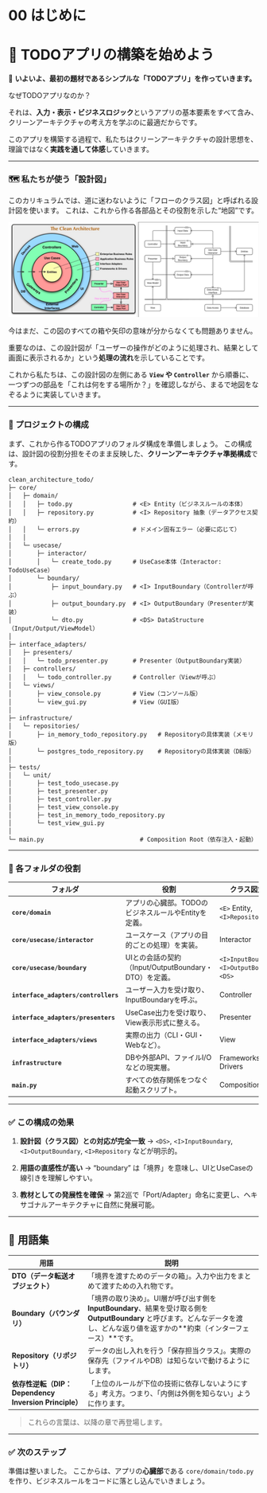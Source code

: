 # 00 はじめに

# 🚀 TODOアプリの構築を始めよう

🚀 **いよいよ、最初の題材であるシンプルな「TODOアプリ」を作っていきます。**

なぜTODOアプリなのか？

それは、**入力・表示・ビジネスロジック**というアプリの基本要素をすべて含み、クリーンアーキテクチャの考え方を学ぶのに最適だからです。

このアプリを構築する過程で、私たちはクリーンアーキテクチャの設計思想を、理論ではなく**実践を通して体感**していきます。

---

### 🗺 私たちが使う「設計図」

このカリキュラムでは、道に迷わないように「フローのクラス図」と呼ばれる設計図を使います。
これは、これから作る各部品とその役割を示した“地図”です。

![クリーンアーキテクチャ](../クリーンアーキテクチャ.png)

今はまだ、この図のすべての箱や矢印の意味が分からなくても問題ありません。

重要なのは、この設計図が「ユーザーの操作がどのように処理され、結果として画面に表示されるか」という**処理の流れ**を示していることです。

これから私たちは、この設計図の左側にある **`View` や `Controller`** から順番に、一つずつの部品を「これは何をする場所か？」を確認しながら、まるで地図をなぞるように実装していきます。

---

### 📂 プロジェクトの構成

まず、これから作るTODOアプリのフォルダ構成を準備しましょう。
この構成は、設計図の役割分担をそのまま反映した、**クリーンアーキテクチャ準拠構成**です。

```
clean_architecture_todo/
├─ core/
│   ├─ domain/
│   │   ├─ todo.py                 # <E> Entity（ビジネスルールの本体）
│   │   ├─ repository.py           # <I> Repository 抽象（データアクセス契約）
│   │   └─ errors.py               # ドメイン固有エラー（必要に応じて）
│   │
│   └─ usecase/
│       ├─ interactor/
│       │   └─ create_todo.py      # UseCase本体（Interactor: TodoUseCase）
│       └─ boundary/
│           ├─ input_boundary.py   # <I> InputBoundary（Controllerが呼ぶ）
│           ├─ output_boundary.py  # <I> OutputBoundary（Presenterが実装）
│           └─ dto.py              # <DS> DataStructure（Input/Output/ViewModel）
│
├─ interface_adapters/
│   ├─ presenters/
│   │   └─ todo_presenter.py       # Presenter（OutputBoundary実装）
│   ├─ controllers/
│   │   └─ todo_controller.py      # Controller（Viewが呼ぶ）
│   └─ views/
│       ├─ view_console.py         # View（コンソール版）
│       └─ view_gui.py             # View（GUI版）
│
├─ infrastructure/
│   └─ repositories/
│       ├─ in_memory_todo_repository.py   # Repositoryの具体実装（メモリ版）
│       └─ postgres_todo_repository.py    # Repositoryの具体実装（DB版）
│
├─ tests/
│   └─ unit/
│       ├─ test_todo_usecase.py
│       ├─ test_presenter.py
│       ├─ test_controller.py
│       ├─ test_view_console.py
│       ├─ test_in_memory_todo_repository.py
│       └─ test_view_gui.py
│
└─ main.py                           # Composition Root（依存注入・起動）
```

---

### 🧩 各フォルダの役割

| フォルダ                                 | 役割                                      | クラス図対応                                          |
| ------------------------------------ | --------------------------------------- | ----------------------------------------------- |
| **`core/domain`**                    | アプリの心臓部。TODOのビジネスルールやEntityを定義。         | `<E>` Entity, `<I>Repository`                   |
| **`core/usecase/interactor`**        | ユースケース（アプリの目的ごとの処理）を実装。                 | Interactor                                      |
| **`core/usecase/boundary`**          | UIとの会話の契約（Input/OutputBoundary・DTO）を定義。 | `<I>InputBoundary`, `<I>OutputBoundary`, `<DS>` |
| **`interface_adapters/controllers`** | ユーザー入力を受け取り、InputBoundaryを呼ぶ。           | Controller                                      |
| **`interface_adapters/presenters`**  | UseCase出力を受け取り、View表示形式に整える。            | Presenter                                       |
| **`interface_adapters/views`**       | 実際の出力（CLI・GUI・Webなど）。                   | View                                            |
| **`infrastructure`**                 | DBや外部API、ファイルI/Oなどの現実層。                 | Frameworks & Drivers                            |
| **`main.py`**                        | すべての依存関係をつなぐ起動スクリプト。                    | Composition Root                                |

---

### ✅ この構成の効果

1. **設計図（クラス図）との対応が完全一致**
   → `<DS>`, `<I>InputBoundary`, `<I>OutputBoundary`, `<I>Repository` などが明示的。

2. **用語の直感性が高い**
   → “boundary” は「境界」を意味し、UIとUseCaseの線引きを理解しやすい。

3. **教材としての発展性を確保**
   → 第2巡で「Port/Adapter」命名に変更し、ヘキサゴナルアーキテクチャに自然に発展可能。

---

## 💬 用語集

| 用語                                            | 説明                                                                                                                 |
| --------------------------------------------- | ------------------------------------------------------------------------------------------------------------------ |
| **DTO（データ転送オブジェクト）**                          | 「境界を渡すためのデータの箱」。入力や出力をまとめて渡すための入れ物です。                                                                              |
| **Boundary（バウンダリ）**                           | 「境界の取り決め」。UI層が呼び出す側を **InputBoundary**、結果を受け取る側を **OutputBoundary** と呼びます。どんなデータを渡し、どんな返り値を返すかの**約束（インターフェース）**です。 |
| **Repository（リポジトリ）**                         | データの出し入れを行う「保存担当クラス」。実際の保存先（ファイルやDB）は知らないで動けるようにします。                                                               |
| **依存性逆転（DIP：Dependency Inversion Principle）** | 「上位のルールが下位の技術に依存しないようにする」考え方。つまり、「内側は外側を知らない」ように作ります。                                                              |

> これらの言葉は、以降の章で再登場します。

---

### ✅ 次のステップ

準備は整いました。
ここからは、アプリの**心臓部**である `core/domain/todo.py` を作り、ビジネスルールをコードに落とし込んでいきましょう。

